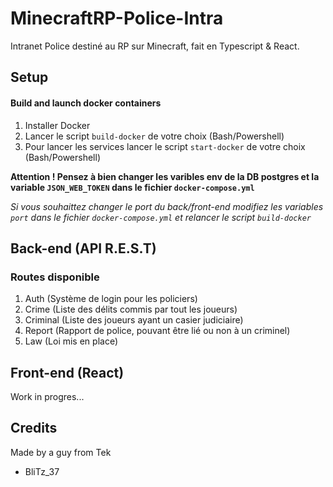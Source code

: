 # MinecraftRP-Police-Intra

Intranet Police destiné au RP sur Minecraft, fait en Typescript & React.

## Setup

#### Build and launch docker containers

1. Installer Docker
2. Lancer le script `build-docker` de votre choix (Bash/Powershell)
3. Pour lancer les services lancer le script `start-docker` de votre choix (Bash/Powershell)

**Attention ! Pensez à bien changer les varibles env de la DB postgres et la variable `JSON_WEB_TOKEN` dans le fichier `docker-compose.yml`**

*Si vous souhaittez changer le port du back/front-end modifiez les variables `port` dans le fichier `docker-compose.yml` et relancer le script `build-docker`*

## Back-end (API R.E.S.T)
### Routes disponible
1. Auth (Système de login pour les policiers)
2. Crime (Liste des délits commis par tout les joueurs)
3. Criminal (Liste des joueurs ayant un casier judiciaire)
4. Report (Rapport de police, pouvant être lié ou non à un criminel)
5. Law (Loi mis en place)

## Front-end (React)
Work in progres...

## Credits
Made by a guy from Tek
- BliTz_37
